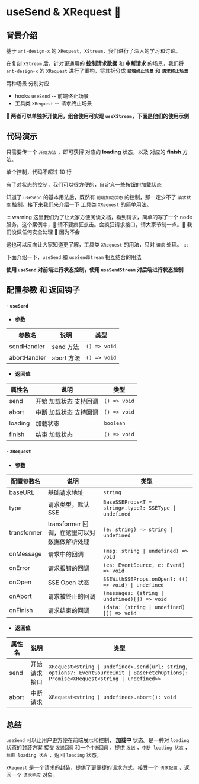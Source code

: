 # useSend & XRequest 🌳

## 背景介绍

基于 `ant-design-x` 的 `XRequest`，`XStream`，我们进行了深入的学习和讨论。

在复刻 `XStream` 后，针对更通用的 **控制请求数据** 和 **中断请求** 的场景，我们将 `ant-design-x` 的 `XRequest` 进行了重构，将其拆分成 **`前端终止场景`** 和 **`请求终止场景`**

两种场景 分别对应
- hooks `useSend` -- 前端终止场景
- 工具类 `XRequest` -- 请求终止场景

**🍒 两者可以单独拆开使用，组合使用可实现 `useXStream`，下面是他们的使用示例**

## 代码演示

只需要传一个 `开始方法` ，即可获得 对应的 **loading** 状态，以及 对应的 **finish** 方法。

单个控制，代码不超过 10 行

<demo src="./demos/useSend-base.vue"></demo>

有了对状态的控制，我们可以很方便的，自定义一些按钮的加载状态

<demo src="./demos/useSend-use.vue"></demo>

知道了 `useSend` 的基本用法后，既然有 `前端加载状态` 的控制，那一定少不了 `请求状态` 控制。接下来我们来介绍一下 工具类 `XRequest` 的简单用法。

<demo src="./demos/XRequest-base.vue"></demo>

::: warning
这里我们为了让大家方便阅读文档，看到请求，简单的写了一个 node 服务。这个案例中，💩 请不要疯狂点击。会疯狂请求接口，请大家节制一点。💩 我们没做任何安全处理 🙉 因为不会

这也可以反向让大家知道更了解，工具类 `XRequest` 的用法，只对 `请求` 处理。
:::

<demo src="./demos/XRequest-use.vue"></demo>

下面介绍一下，`useSend` 和 `useSendStream` 相互结合的用法

**使用 `useSend` 对前端进行状态控制，使用 `useSendStream` 对后端进行状态控制**

<demo src="./demos/useSend-XRequest.vue"></demo>

## 配置参数 和 返回钩子

#### - `useSend`

- **参数**

| 参数名  | 说明                 | 类型                         |
| ----- | -------------------- | ---------------------------- |
| sendHandler | send 方法 | `() => void` |
| abortHandler | abort 方法 | `() => void` |

- **返回值**

| 属性名  | 说明                 | 类型                         |
| ----- | -------------------- | ---------------------------- |
| send | 开始 加载状态 支持回调 | `() => void` |
| abort | 中断 加载状态 支持回调 | `() => void` |
| loading | 加载状态 | `boolean` |
| finish | 结束 加载状态 | `() => void` |

#### - `XRequest`

- **参数**

| 配置参数名  | 说明                 | 类型                         |
| ----- | -------------------- | ---------------------------- |
| baseURL | 基础请求地址 | `string` |
| type | 请求类型，默认 SSE | `BaseSSEProps<T = string>.type?: SSEType \| undefined` |
| transformer | transformer 回调，在这里可以对数据做解析处理 | `(e: string) => string \| undefined` |
| onMessage | 请求中的回调 | `(msg: string \| undefined) => void` |
| onError | 请求报错的回调 | `(es: EventSource, e: Event) => void` |
| onOpen | SSE Open 状态 | `SSEWithSSEProps.onOpen?: (() => void) \| undefined` |
| onAbort | 请求被终止的回调 | `(messages: (string \| undefined)[]) => void` |
| onFinish | 请求结束的回调 | `(data: (string \| undefined)[]) => void` |

- **返回值**

| 属性名  | 说明                 | 类型                         |
| ----- | -------------------- | ---------------------------- |
| send | 开始请求接口 | `XRequest<string \| undefined>.send(url: string, options?: EventSourceInit \| BaseFetchOptions): Promise<XRequest<string \| undefined>>` |
| abort | 中断请求 | `XRequest<string \| undefined>.abort(): void` |

## 总结

`useSend` 可以让用户更方便在前端展示和控制， **加载中** 状态。是一种对 `loading` 状态的封装方案
接受 `发送回调` 和一个`中断回调` ，提供 `发送` ，`中断 loading 状态` ，`结束 loading 状态` ，返回 `loading` 状态。

`XRequest` 是一个请求的封装，提供了更便捷的请求方式，接受一个 `请求配置` ，返回一个 `请求响应` 对象。

